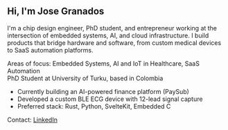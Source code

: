 ## Hi, I'm Jose Granados

I'm a chip design engineer, PhD student, and entrepreneur working at the intersection of embedded systems, AI, and cloud infrastructure. I build products that bridge hardware and software, from custom medical devices to SaaS automation platforms.

Areas of focus: Embedded Systems, AI and IoT in Healthcare, SaaS Automation  
PhD Student at University of Turku, based in Colombia

- Currently building an AI-powered finance platform (PaySub)  
- Developed a custom BLE ECG device with 12-lead signal capture  
- Preferred stack: Rust, Python, SvelteKit, Embedded C

Contact: [LinkedIn](https://www.linkedin.com/in/josegrana2/)
